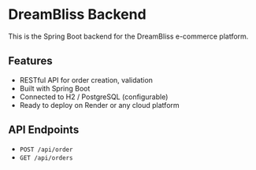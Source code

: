 # DreamBliss Backend

This is the Spring Boot backend for the DreamBliss e-commerce platform.

## Features
- RESTful API for order creation, validation
- Built with Spring Boot
- Connected to H2 / PostgreSQL (configurable)
- Ready to deploy on Render or any cloud platform

## API Endpoints
- `POST /api/order`
- `GET /api/orders`
